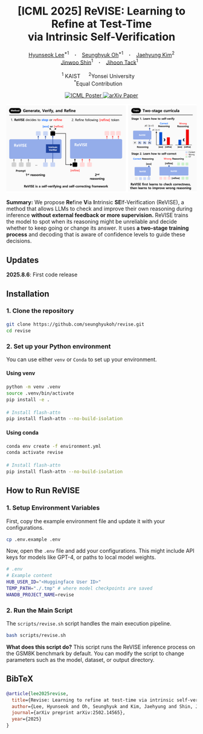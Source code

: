 <h1 align="center">[ICML 2025] ReVISE: Learning to Refine at Test-Time <br>via Intrinsic Self-Verification
</h1>

<div align="center">
  <a href="https://hyunseoklee-ai.github.io/" target="_blank">Hyunseok&nbsp;Lee</a><sup>*1</sup> &ensp; <b>&middot;</b> &ensp;
  <a href="https://seunghyukoh.com" target="_blank">Seunghyuk&nbsp;Oh</a><sup>*1</sup> &ensp; <b>&middot;</b> &ensp;
  <a href="https://sites.google.com/view/jaehyungkim" target="_blank">Jaehyung&nbsp;Kim</a><sup>2</sup>
  <br>
  <a href="https://alinlab.kaist.ac.kr/shin.html" target="_blank">Jinwoo&nbsp;Shin</a><sup>1</sup> &ensp; <b>&middot;</b> &ensp;
  <a href="https://jihoontack.github.io/" target="_blank">Jihoon&nbsp;Tack</a><sup>1</sup> &ensp;
  <br>
  <br>
  <sup>1</sup> KAIST &emsp; <sup>2</sup>Yonsei University &emsp; <br>
  <sup>*</sup>Equal Contribution &emsp; <br>
</div>

<p align="center">
  <a href="https://icml.cc/virtual/2025/poster/44699">
    <img src="https://img.shields.io/badge/ICML 2025-Poster-orange" alt="ICML Poster">
  </a>
  <a href="https://arxiv.org/abs/2502.14565">
    <img src="https://img.shields.io/badge/arXiv-2502.14565-b31b1b.svg" alt="arXiv Paper">
  </a>
</p>


<p align="center">
  <img src="./assets/concept_figure.png" alt="ReVISE Overview" width="1024"/>
</p>

**Summary:** We propose **Re**fine **V**ia **I**ntrinsic **SE**lf-Verification (ReVISE), a method that allows LLMs to check and improve their own reasoning during inference **without external feedback or more supervision.** ReVISE trains the model to spot when its reasoning might be unreliable and decide whether to keep going or change its answer. It uses **a two-stage training process** and decoding that is aware of confidence levels to guide these decisions.

## Updates

**2025.8.6**: First code release

## Installation

### 1. Clone the repository

```bash
git clone https://github.com/seunghyukoh/revise.git
cd revise
```

### 2. Set up your Python environment

You can use either `venv` or `Conda` to set up your environment. 

#### Using venv

```bash
python -m venv .venv
source .venv/bin/activate
pip install -e .

# Install flash-attn
pip install flash-attn --no-build-isolation
```

#### Using conda

````bash
conda env create -f environment.yml
conda activate revise

# Install flash-attn
pip install flash-attn --no-build-isolation
````

## How to Run ReVISE

### 1. Setup Environment Variables

First, copy the example environment file and update it with your configurations.

```bash
cp .env.example .env
```

Now, open the `.env` file and add your configurations. This might include API keys for models like GPT-4, or paths to local model weights.

```bash
# .env
# Example content
HUB_USER_ID="<Huggingface User ID>"
TEMP_PATH="./.tmp" # where model checkpoints are saved
WANDB_PROJECT_NAME=revise
```

### 2. Run the Main Script

The `scripts/revise.sh` script handles the main execution pipeline.

```bash
bash scripts/revise.sh
```

**What does this script do?**
This script runs the ReVISE inference process on the GSM8K benchmark by default. You can modify the script to change parameters such as the model, dataset, or output directory.

## BibTeX

```bibtex
@article{lee2025revise,
  title={Revise: Learning to refine at test-time via intrinsic self-verification},
  author={Lee, Hyunseok and Oh, Seunghyuk and Kim, Jaehyung and Shin, Jinwoo and Tack, Jihoon},
  journal={arXiv preprint arXiv:2502.14565},
  year={2025}
}
```
